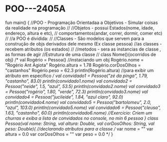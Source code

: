 # POO---2405A
fun main() {
   //POO - Programação Orientadaa a Objetivos - Simular coisas da realidade na programação
   //
   //Objetos - possui Estados(nome, idade, endereço, altura e etc),
   // comportamentos(andar, correr, dormir, comer etc)
   // 
   //a POO é dividida:
   //
   //Classes - São modelos que servem para a construção de objs derivados dele mesmo (Ex classe pessoa)
   //as classes - recebem atributos (os estados)
   //
   //metodos - sera as instancias de classe , as formas de agir
   //Estrutura de uma classe
   // class Nome(){ocorridos de obj}
   /*
   val Rogério = Pessoa() //instaciando um obj
   Rogério.nome = "Rogério Ant Agiota"
    Rogério.altura = 1.78
    Rogério.corDosOlhos = "castanhos"
   Rogério.peso = 62.3 
   println(Rogério.altura) //para exibir um atributo em específico
   */
   val convidado1 = Pessoa("zé da pinga", 1.79, "castanho", 83.0)
   println(convidado1.nome)
   val convidado2 = Pessoa("neide", 1.5, "azul", 53.5)
   println(convidado2.nome)
   val convidado3 = Pessoa("rogério", 1.80, "verde", 72.3)
   println(convidado3.nome)
   val convidado4 = Pessoa("jucileide", 1.84, "azul claro", 92.0)
   println(convidado4.nome)
   val convidado5 = Pessoa("bartolomeu", 2.0, "azul", 103.0)
   println(convidado5.nome)
   val convidado6 = Pessoa("cleusa", 1.63, "castanho", 60.0)
   println(convidado6.nome)
   //Exercício: Criem um churras e exiba a lista de convidados no console, no min 6 pessoa
}
class Pessoa(val nome: String,
             val altura: Double,
             val corDosOlhos: String, 
             val peso: Double){
    //declarando atributos para a classe
    /*
    var nome = ""
    var altura = 0.0
    var corDosOlhos = ""
    var peso = 0.0
    */
}
